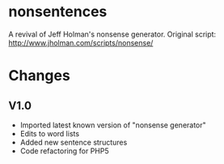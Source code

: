 # nonsentences

A revival of Jeff Holman's nonsense generator. Original script: http://www.jholman.com/scripts/nonsense/

# Changes

## V1.0

- Imported latest known version of "nonsense generator"
- Edits to word lists
- Added new sentence structures
- Code refactoring for PHP5
